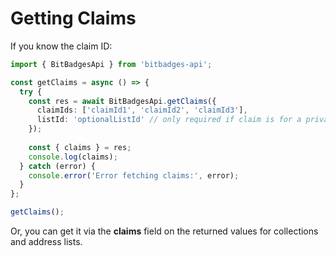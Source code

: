 # Getting Claims

If you know the claim ID:

```typescript
import { BitBadgesApi } from 'bitbadges-api';

const getClaims = async () => {
  try {
    const res = await BitBadgesApi.getClaims({ 
      claimIds: ['claimId1', 'claimId2', 'claimId3'],
      listId: 'optionalListId' // only required if claim is for a private list
    });
    
    const { claims } = res;
    console.log(claims);
  } catch (error) {
    console.error('Error fetching claims:', error);
  }
};

getClaims();
```

Or, you can get it via the **claims** field on the returned values for collections and address lists.
